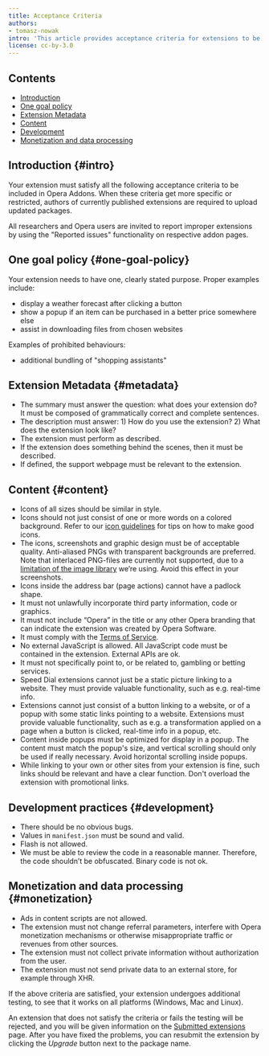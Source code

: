 ```yaml
---
title: Acceptance Criteria
authors:
- tomasz-nowak
intro: 'This article provides acceptance criteria for extensions to be published in Opera Addons.'
license: cc-by-3.0
---
```


## Contents

- [Introduction](#intro)
- [One goal policy](#one-goal-policy)
- [Extension Metadata](#metadata)
- [Content](#content)
- [Development](#development)
- [Monetization and data processing](#monetization)

## Introduction {#intro}

Your extension must satisfy all the following acceptance criteria to be included in Opera Addons. When these criteria get more specific or restricted, authors of currently published extensions are required to upload updated packages.

All researchers and Opera users are invited to report improper extensions by using the "Reported issues" functionality on respective addon pages.

## One goal policy {#one-goal-policy}

Your extension needs to have one, clearly stated purpose. Proper examples include:
- display a weather forecast after clicking a button
- show a popup if an item can be purchased in a better price somewhere else
- assist in downloading files from chosen websites

Examples of prohibited behaviours:
- additional bundling of "shopping assistants"

## Extension Metadata {#metadata}

- The summary must answer the question: what does your extension do? It must be composed of grammatically correct and complete sentences.
- The description must answer: 1) How do you use the extension? 2) What does the extension look like?
- The extension must perform as described.
- If the extension does something behind the scenes, then it must be described.
- If defined, the support webpage must be relevant to the extension.

## Content {#content}

- Icons of all sizes should be similar in style.
- Icons should not just consist of one or more words on a colored background. Refer to our [icon guidelines](/extensions/effective-icons/) for tips on how to make good icons.
- The icons, screenshots and graphic design must be of acceptable quality. Anti-aliased PNGs with transparent backgrounds are preferred. Note that interlaced PNG-files are currently not supported, due to a [limitation of the image library](http://effbot.org/imagingbook/format-png.htm) we’re using. Avoid this effect in your screenshots.
- Icons inside the address bar (page actions) cannot have a padlock shape.
- It must not unlawfully incorporate third party information, code or graphics.
- It must not include “Opera” in the title or any other Opera branding that can indicate the extension was created by Opera Software.
- It must comply with the [Terms of Service](https://addons.opera.com/developer/terms/).
- No external JavaScript is allowed. All JavaScript code must be contained in the extension. External APIs are ok.
- It must not specifically point to, or be related to, gambling or betting services. 
- Speed Dial extensions cannot just be a static picture linking to a website. They must provide valuable functionality, such as e.g. real-time info.
- Extensions cannot just consist of a button linking to a website, or of a popup with some static links pointing to a website. Extensions must provide valuable functionality, such as e.g. a transformation applied on a page when a button is clicked, real-time info in a popup, etc.
- Content inside popups must be optimized for display in a popup. The content must match the popup's size, and vertical scrolling should only be used if really necessary. Avoid horizontal scrolling inside popups.
- While linking to your own or other sites from your extension is fine, such links should be relevant and have a clear function. Don't overload the extension with promotional links.

## Development practices {#development}

- There should be no obvious bugs.
- Values in `manifest.json` must be sound and valid.
- Flash is not allowed.
- We must be able to review the code in a reasonable manner. Therefore, the code shouldn’t be obfuscated. Binary code is not ok.

## Monetization and data processing {#monetization}

- Ads in content scripts are not allowed.
- The extension must not change referral parameters, interfere with Opera monetization mechanisms or otherwise misappropriate traffic or revenues from other sources.
- The extension must not collect private information without authorization from the user.
- The extension must not send private data to an external store, for example through XHR.

If the above criteria are satisfied, your extension undergoes additional testing, to see that it works on all platforms (Windows, Mac and Linux).

An extension that does not satisfy the criteria or fails the testing will be rejected, and you will be given information on the [Submitted extensions](https://addons.opera.com/developer/) page. After you have fixed the problems, you can resubmit the extension by clicking the _Upgrade_ button next to the package name.
